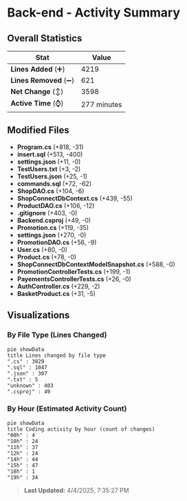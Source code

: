 # Back-end - Activity Summary 

## Overall Statistics

| Stat                   | Value                                                             |
| ---------------------- | ----------------------------------------------------------------- |
| **Lines Added** (➕)   | 4219                                          |
| **Lines Removed** (➖) | 621                                        |
| **Net Change** (↕)    | 3598                |
| **Active Time** (⌚)   | 277 minutes |


## Modified Files
- **Program.cs** (+818, -31)
- **insert.sql** (+513, -400)
- **settings.json** (+11, -0)
- **TestUsers.txt** (+3, -2)
- **TestUsers.json** (+25, -1)
- **commands.sql** (+72, -62)
- **ShopDAO.cs** (+104, -6)
- **ShopConnectDbContext.cs** (+439, -55)
- **ProductDAO.cs** (+106, -12)
- **.gitignore** (+403, -0)
- **Backend.csproj** (+49, -0)
- **Promotion.cs** (+119, -35)
- **settings.json** (+270, -0)
- **PromotionDAO.cs** (+56, -9)
- **User.cs** (+80, -0)
- **Product.cs** (+78, -0)
- **ShopConnectDbContextModelSnapshot.cs** (+588, -0)
- **PromotionControllerTests.cs** (+199, -1)
- **PayementsControllerTests.cs** (+26, -0)
- **AuthController.cs** (+229, -2)
- **BasketProduct.cs** (+31, -5)

## Visualizations

### By File Type (Lines Changed)

```mermaid
pie showData
title Lines changed by file type
".cs" : 3029
".sql" : 1047
".json" : 307
".txt" : 5
"unknown" : 403
".csproj" : 49
```

### By Hour (Estimated Activity Count)

```mermaid
pie showData
title Coding activity by hour (count of changes)
"00h" : 4
"10h" : 24
"11h" : 37
"12h" : 24
"14h" : 44
"15h" : 47
"18h" : 1
"19h" : 34
```


> **Last Updated:** 4/4/2025, 7:35:27 PM